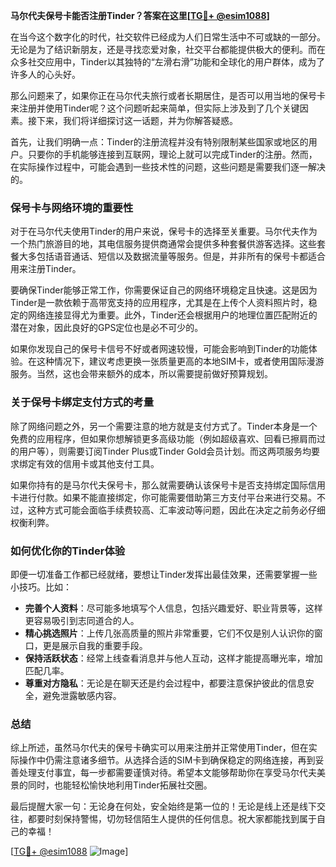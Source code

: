 **马尔代夫保号卡能否注册Tinder？答案在这里[[TG💪+ @esim1088](https://t.me/s/esim1088)]**

在当今这个数字化的时代，社交软件已经成为人们日常生活中不可或缺的一部分。无论是为了结识新朋友，还是寻找恋爱对象，社交平台都能提供极大的便利。而在众多社交应用中，Tinder以其独特的“左滑右滑”功能和全球化的用户群体，成为了许多人的心头好。

那么问题来了，如果你正在马尔代夫旅行或者长期居住，是否可以用当地的保号卡来注册并使用Tinder呢？这个问题听起来简单，但实际上涉及到了几个关键因素。接下来，我们将详细探讨这一话题，并为你解答疑惑。

首先，让我们明确一点：Tinder的注册流程并没有特别限制某些国家或地区的用户。只要你的手机能够连接到互联网，理论上就可以完成Tinder的注册。然而，在实际操作过程中，可能会遇到一些技术性的问题，这些问题是需要我们逐一解决的。

### **保号卡与网络环境的重要性**

对于在马尔代夫使用Tinder的用户来说，保号卡的选择至关重要。马尔代夫作为一个热门旅游目的地，其电信服务提供商通常会提供多种套餐供游客选择。这些套餐大多包括语音通话、短信以及数据流量等服务。但是，并非所有的保号卡都适合用来注册Tinder。

要确保Tinder能够正常工作，你需要保证自己的网络环境稳定且快速。这是因为Tinder是一款依赖于高带宽支持的应用程序，尤其是在上传个人资料照片时，稳定的网络连接显得尤为重要。此外，Tinder还会根据用户的地理位置匹配附近的潜在对象，因此良好的GPS定位也是必不可少的。

如果你发现自己的保号卡信号不好或者网速较慢，可能会影响到Tinder的功能体验。在这种情况下，建议考虑更换一张质量更高的本地SIM卡，或者使用国际漫游服务。当然，这也会带来额外的成本，所以需要提前做好预算规划。

### **关于保号卡绑定支付方式的考量**

除了网络问题之外，另一个需要注意的地方就是支付方式了。Tinder本身是一个免费的应用程序，但如果你想解锁更多高级功能（例如超级喜欢、回看已擦肩而过的用户等），则需要订阅Tinder Plus或Tinder Gold会员计划。而这两项服务均要求绑定有效的信用卡或其他支付工具。

如果你持有的是马尔代夫保号卡，那么就需要确认该保号卡是否支持绑定国际信用卡进行付款。如果不能直接绑定，你可能需要借助第三方支付平台来进行交易。不过，这种方式可能会面临手续费较高、汇率波动等问题，因此在决定之前务必仔细权衡利弊。

### **如何优化你的Tinder体验**

即便一切准备工作都已经就绪，要想让Tinder发挥出最佳效果，还需要掌握一些小技巧。比如：

- **完善个人资料**：尽可能多地填写个人信息，包括兴趣爱好、职业背景等，这样更容易吸引到志同道合的人。
- **精心挑选照片**：上传几张高质量的照片非常重要，它们不仅是别人认识你的窗口，更是展示自我的重要手段。
- **保持活跃状态**：经常上线查看消息并与他人互动，这样才能提高曝光率，增加匹配几率。
- **尊重对方隐私**：无论是在聊天还是约会过程中，都要注意保护彼此的信息安全，避免泄露敏感内容。

### **总结**

综上所述，虽然马尔代夫的保号卡确实可以用来注册并正常使用Tinder，但在实际操作中仍需注意诸多细节。从选择合适的SIM卡到确保稳定的网络连接，再到妥善处理支付事宜，每一步都需要谨慎对待。希望本文能够帮助你在享受马尔代夫美景的同时，也能轻松愉快地利用Tinder拓展社交圈。

最后提醒大家一句：无论身在何处，安全始终是第一位的！无论是线上还是线下交往，都要时刻保持警惕，切勿轻信陌生人提供的任何信息。祝大家都能找到属于自己的幸福！

[[TG💪+ @esim1088](https://t.me/s/esim1088) ![Image](https://i.postimg.cc/4NQfJmqS/Snipaste-2025-05-13-00-14-12.png)]